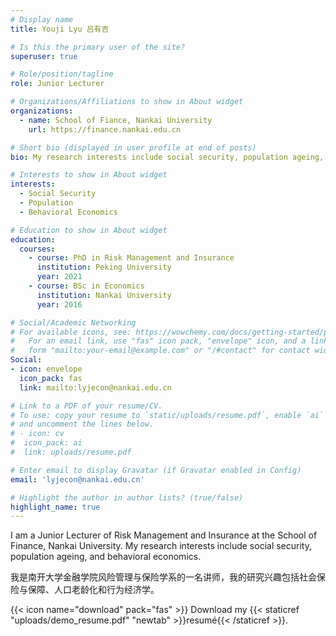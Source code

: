 ```yaml
---
# Display name
title: Youji Lyu 吕有吉

# Is this the primary user of the site?
superuser: true

# Role/position/tagline
role: Junior Lecturer

# Organizations/Affiliations to show in About widget
organizations:
  - name: School of Fiance, Nankai University
    url: https://finance.nankai.edu.cn

# Short bio (displayed in user profile at end of posts)
bio: My research interests include social security, population ageing, and behavioral economics.

# Interests to show in About widget
interests:
  - Social Security
  - Population
  - Behavioral Economics

# Education to show in About widget
education:
  courses:
    - course: PhD in Risk Management and Insurance
      institution: Peking University
      year: 2021
    - course: BSc in Economics
      institution: Nankai University
      year: 2016

# Social/Academic Networking
# For available icons, see: https://wowchemy.com/docs/getting-started/page-builder/#icons
#   For an email link, use "fas" icon pack, "envelope" icon, and a link in the
#   form "mailto:your-email@example.com" or "/#contact" for contact widget.
Social:
- icon: envelope
  icon_pack: fas
  link: mailto:lyjecon@nankai.edu.cn

# Link to a PDF of your resume/CV.
# To use: copy your resume to `static/uploads/resume.pdf`, enable `ai` icons in `params.toml`,
# and uncomment the lines below.
# - icon: cv
#  icon_pack: ai
#  link: uploads/resume.pdf

# Enter email to display Gravatar (if Gravatar enabled in Config)
email: 'lyjecon@nankai.edu.cn'

# Highlight the author in author lists? (true/false)
highlight_name: true
---
```


I am a Junior Lecturer of Risk Management and Insurance at the School of Finance, Nankai University. My research interests include social security, population ageing, and behavioral economics. 

我是南开大学金融学院风险管理与保险学系的一名讲师，我的研究兴趣包括社会保险与保障、人口老龄化和行为经济学。

{{< icon name="download" pack="fas" >}} Download my {{< staticref "uploads/demo_resume.pdf" "newtab" >}}resumé{{< /staticref >}}.
